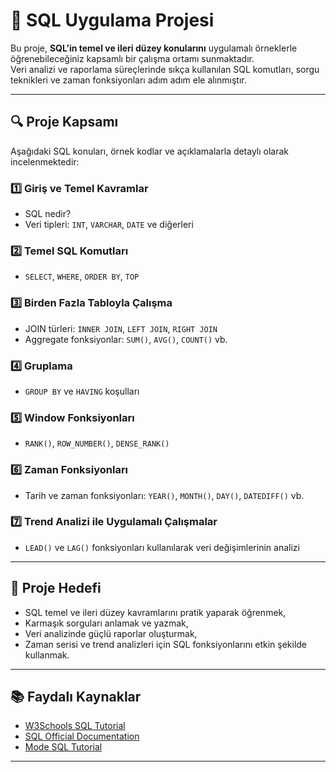 # 📘 SQL Uygulama Projesi

Bu proje, **SQL’in temel ve ileri düzey konularını** uygulamalı örneklerle öğrenebileceğiniz kapsamlı bir çalışma ortamı sunmaktadır.  
Veri analizi ve raporlama süreçlerinde sıkça kullanılan SQL komutları, sorgu teknikleri ve zaman fonksiyonları adım adım ele alınmıştır.

---

## 🔍 Proje Kapsamı

Aşağıdaki SQL konuları, örnek kodlar ve açıklamalarla detaylı olarak incelenmektedir:

### 1️⃣ Giriş ve Temel Kavramlar  
- SQL nedir?  
- Veri tipleri: `INT`, `VARCHAR`, `DATE` ve diğerleri  

### 2️⃣ Temel SQL Komutları  
- `SELECT`, `WHERE`, `ORDER BY`, `TOP`  

### 3️⃣ Birden Fazla Tabloyla Çalışma  
- JOIN türleri: `INNER JOIN`, `LEFT JOIN`, `RIGHT JOIN`  
- Aggregate fonksiyonlar: `SUM()`, `AVG()`, `COUNT()` vb.  

### 4️⃣ Gruplama  
- `GROUP BY` ve `HAVING` koşulları  

### 5️⃣ Window Fonksiyonları  
- `RANK()`, `ROW_NUMBER()`, `DENSE_RANK()`  

### 6️⃣ Zaman Fonksiyonları  
- Tarih ve zaman fonksiyonları: `YEAR()`, `MONTH()`, `DAY()`, `DATEDIFF()` vb.  

### 7️⃣ Trend Analizi ile Uygulamalı Çalışmalar  
- `LEAD()` ve `LAG()` fonksiyonları kullanılarak veri değişimlerinin analizi  

---

## 🎯 Proje Hedefi

- SQL temel ve ileri düzey kavramlarını pratik yaparak öğrenmek,  
- Karmaşık sorguları anlamak ve yazmak,  
- Veri analizinde güçlü raporlar oluşturmak,  
- Zaman serisi ve trend analizleri için SQL fonksiyonlarını etkin şekilde kullanmak.

---

## 📚 Faydalı Kaynaklar

- [W3Schools SQL Tutorial](https://www.w3schools.com/sql/)  
- [SQL Official Documentation](https://www.iso.org/standard/63555.html)  
- [Mode SQL Tutorial](https://mode.com/sql-tutorial/)  

---
